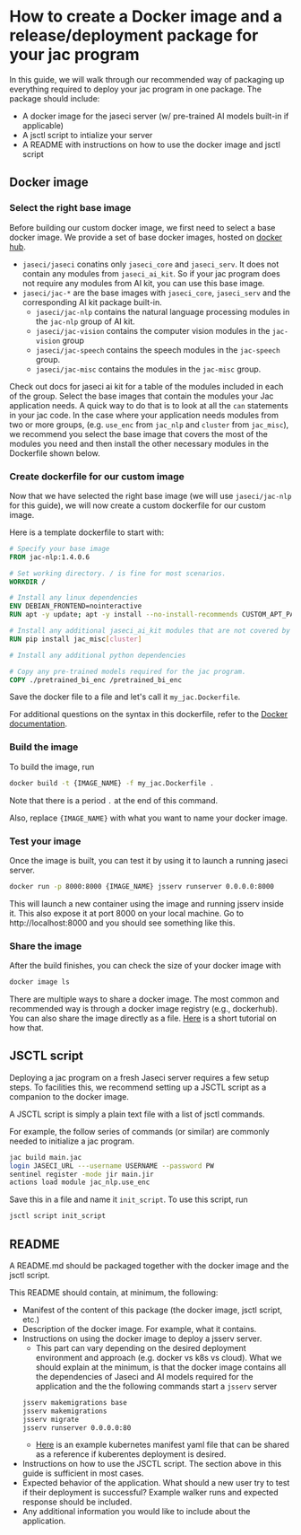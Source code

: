 # How to create a Docker image and a release/deployment package for your jac program

In this guide, we will walk through our recommended way of packaging up everything required to deploy your jac program in one package.
The package should include:
* A docker image for the jaseci server (w/ pre-trained AI models built-in if applicable)
* A jsctl script to intialize your server
* A README with instructions on how to use the docker image and jsctl script

## Docker image

### Select the right base image

Before building our custom docker image, we first need to select a base docker image.
We provide a set of base docker images, hosted on [docker hub](https://hub.docker.com/u/jaseci).
* `jaseci/jaseci` conatins only `jaseci_core` and `jaseci_serv`. It does not contain any modules from `jaseci_ai_kit`. So if your jac program does not require any modules from AI kit, you can use this base image.
* `jaseci/jac-*` are the base images with `jaseci_core`, `jaseci_serv` and the corresponding AI kit package built-in.
    * `jaseci/jac-nlp` contains the natural language processing modules in the `jac-nlp` group of AI kit.
    * `jaseci/jac-vision` contains the computer vision modules in the `jac-vision` group
    * `jaseci/jac-speech` contains the speech modules in the `jac-speech` group.
    * `jaseci/jac-misc` contains the modules in the `jac-misc` group.

Check out docs for jaseci ai kit for a table of the modules included in each of the group.
Select the base images that contain the modules your Jac application needs.
A quick way to do that is to look at all the `can` statements in your jac code.
In the case where your application needs modules from two or more groups, (e.g. `use_enc` from `jac_nlp` and `cluster` from `jac_misc`), we recommend you select the base image that covers the most of the modules you need and then install the other necessary modules in the Dockerfile shown below.


### Create dockerfile for our custom image

Now that we have selected the right base image (we will use `jaseci/jac-nlp` for this guide), we will now create a custom dockerfile for our custom image.

Here is a template dockerfile to start with:

```dockerfile
# Specify your base image
FROM jac-nlp:1.4.0.6

# Set working directory. / is fine for most scenarios.
WORKDIR /

# Install any linux dependencies
ENV DEBIAN_FRONTEND=nointeractive
RUN apt -y update; apt -y install --no-install-recommends CUSTOM_APT_PACKAGES_GO_HERE

# Install any additional jaseci_ai_kit modules that are not covered by the base image
RUN pip install jac_misc[cluster]

# Install any additional python dependencies

# Copy any pre-trained models required for the jac program.
COPY ./pretrained_bi_enc /pretrained_bi_enc
```
Save the docker file to a file and let's call it `my_jac.Dockerfile`.

For additional questions on the syntax in this dockerfile, refer to the [Docker documentation](https://docs.docker.com/engine/reference/builder/).

### Build the image
To build the image, run
```bash
docker build -t {IMAGE_NAME} -f my_jac.Dockerfile .
```
Note that there is a period `.` at the end of this command.

Also, replace `{IMAGE_NAME}` with what you want to name your docker image.

### Test your image
Once the image is built, you can test it by using it to launch a running jaseci server.
```bash
docker run -p 8000:8000 {IMAGE_NAME} jsserv runserver 0.0.0.0:8000
```
This will launch a new container using the image and running jsserv inside it.
This also expose it at port 8000 on your local machine.
Go to http://localhost:8000 and you should see something like this.

### Share the image
After the build finishes, you can check the size of your docker image with
```bash
docker image ls
```

There are multiple ways to share a docker image.
The most common and recommended way is through a docker image registry (e.g., dockerhub).
You can also share the image directly as a file.
[Here](https://medium.com/@sanketmeghani/docker-transferring-docker-images-without-registry-2ed50726495f) is a short tutorial on how that.

## JSCTL script
Deploying a jac program on a fresh Jaseci server requires a few setup steps.
To facilities this, we recommend setting up a JSCTL script as a companion to the docker image.

A JSCTL script is simply a plain text file with a list of jsctl commands.

For example, the follow series of commands (or similar) are commonly needed to initialize a jac program.

```bash
jac build main.jac
login JASECI_URL ---username USERNAME --password PW
sentinel register -mode jir main.jir
actions load module jac_nlp.use_enc
```

Save this in a file and name it `init_script`. To use this script, run
```bash
jsctl script init_script
```

## README
A README.md should be packaged together with the docker image and the jsctl script.

This README should contain, at minimum, the following:
* Manifest of the content of this package (the docker image, jsctl script, etc.)
* Description of the docker image. For example, what it contains.
* Instructions on using the docker image to deploy a jsserv server.
    * This part can vary depending on the desired deployment environment and approach (e.g. docker vs k8s vs cloud). What we should explain at the minimum, is that the docker image contains all the dependencies of Jaseci and AI models required for the application and the the following commands start a `jsserv` server
    ```bash
    jsserv makemigrations base
    jsserv makemigrations
    jsserv migrate
    jsserv runserver 0.0.0.0:80
    ```
    * [Here](https://github.com/Jaseci-Labs/jaseci/blob/main/scripts/jaseci.yaml) is an example kubernetes manifest yaml file that can be shared as a reference if kuberentes deployment is desired.
* Instructions on how to use the JSCTL script. The section above in this guide is sufficient in most cases.
* Expected behavior of the application. What should a new user try to test if their deployment is successful? Example walker runs and expected response should be included.
* Any additional information you would like to include about the application.
